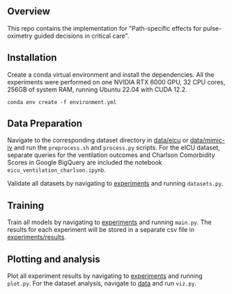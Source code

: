 ## Overview

This repo contains the implementation for "Path-specific effects for  pulse-oximetry guided decisions in critical care".

## Installation

Create a conda virtual environment and install the dependencies. All the experiments were performed on one NVIDIA RTX 6000 GPU, 32 CPU cores, 256GB of system RAM, running Ubuntu 22.04 with CUDA 12.2.

```
conda env create -f environment.yml
```

## Data Preparation

Navigate to the corresponding dataset directory in [data/eicu](data/eicu) or [data/mimic-iv](data/mimic-iv) and run the ```preprocess.sh``` and ```process.py``` scripts. For the eICU dataset, separate queries for the ventilation outcomes and Charlson Comorbidity Scores in Google BigQuery are included the notebook ```eicu_ventilation_charlson.ipynb```.

Validate all datasets by navigating to [experiments](experiments) and running ```datasets.py```.

## Training

Train all models by navigating to [experiments](experiments) and running ```main.py```. The results for each experiment will be stored in a separate csv file in [experiments/results](experiments/results).

## Plotting and analysis

Plot all experiment results by navigating to [experiments](experiments) and running ```plot.py```. For the dataset analysis, navigate to [data](data) and run ```viz.py```.